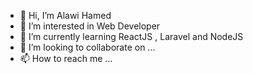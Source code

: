 - 👋 Hi, I’m Alawi Hamed
- 👀 I’m interested in Web Developer
- 🌱 I’m currently learning ReactJS , Laravel and NodeJS
- 💞️ I’m looking to collaborate on ...
- 📫 How to reach me ...

<!---
Alawihamed/Alawihamed is a ✨ special ✨ repository because its `README.md` (this file) appears on your GitHub profile.
You can click the Preview link to take a look at your changes.
--->
